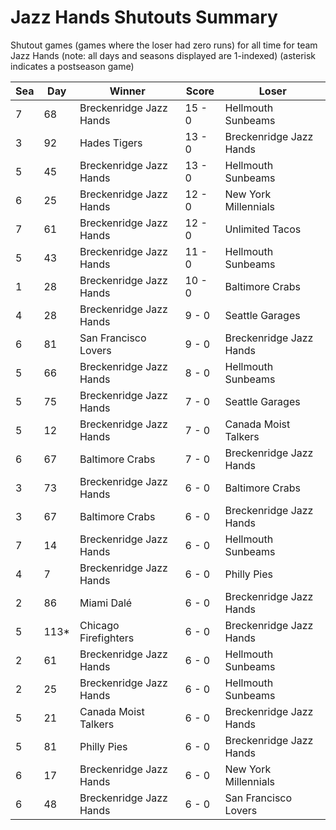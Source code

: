 # Jazz Hands Shutouts Summary



Shutout games (games where the loser had zero runs) for all time for team Jazz Hands (note: all days and seasons displayed are 1-indexed) (asterisk indicates a postseason game)


| Sea | Day | Winner | Score | Loser | 
| ------ |------ |------ |------ |------ |
| 7 | 68 | Breckenridge Jazz Hands | 15 - 0 | Hellmouth Sunbeams | 
| 3 | 92 | Hades Tigers | 13 - 0 | Breckenridge Jazz Hands | 
| 5 | 45 | Breckenridge Jazz Hands | 13 - 0 | Hellmouth Sunbeams | 
| 6 | 25 | Breckenridge Jazz Hands | 12 - 0 | New York Millennials | 
| 7 | 61 | Breckenridge Jazz Hands | 12 - 0 | Unlimited Tacos | 
| 5 | 43 | Breckenridge Jazz Hands | 11 - 0 | Hellmouth Sunbeams | 
| 1 | 28 | Breckenridge Jazz Hands | 10 - 0 | Baltimore Crabs | 
| 4 | 28 | Breckenridge Jazz Hands | 9 - 0 | Seattle Garages | 
| 6 | 81 | San Francisco Lovers | 9 - 0 | Breckenridge Jazz Hands | 
| 5 | 66 | Breckenridge Jazz Hands | 8 - 0 | Hellmouth Sunbeams | 
| 5 | 75 | Breckenridge Jazz Hands | 7 - 0 | Seattle Garages | 
| 5 | 12 | Breckenridge Jazz Hands | 7 - 0 | Canada Moist Talkers | 
| 6 | 67 | Baltimore Crabs | 7 - 0 | Breckenridge Jazz Hands | 
| 3 | 73 | Breckenridge Jazz Hands | 6 - 0 | Baltimore Crabs | 
| 3 | 67 | Baltimore Crabs | 6 - 0 | Breckenridge Jazz Hands | 
| 7 | 14 | Breckenridge Jazz Hands | 6 - 0 | Hellmouth Sunbeams | 
| 4 | 7 | Breckenridge Jazz Hands | 6 - 0 | Philly Pies | 
| 2 | 86 | Miami Dalé | 6 - 0 | Breckenridge Jazz Hands | 
| 5 | 113* | Chicago Firefighters | 6 - 0 | Breckenridge Jazz Hands | 
| 2 | 61 | Breckenridge Jazz Hands | 6 - 0 | Hellmouth Sunbeams | 
| 2 | 25 | Breckenridge Jazz Hands | 6 - 0 | Hellmouth Sunbeams | 
| 5 | 21 | Canada Moist Talkers | 6 - 0 | Breckenridge Jazz Hands | 
| 5 | 81 | Philly Pies | 6 - 0 | Breckenridge Jazz Hands | 
| 6 | 17 | Breckenridge Jazz Hands | 6 - 0 | New York Millennials | 
| 6 | 48 | Breckenridge Jazz Hands | 6 - 0 | San Francisco Lovers | 


